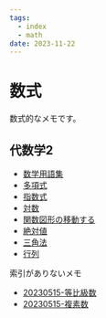 ```yaml
---
tags:
  - index
  - math
date: 2023-11-22
---
```

# 数式

数式的なメモです。

## 代数学2

- [数学用語集](20230515-数学用語集.md)
- [多項式](20230515-多項式.md)
- [指数式](20230515-指数式.md)
- [対数](20230517-対数.md)
- [関数図形の移動する](20230611-関数図形の移動する.md)
- [絶対値](20230612-絶対値.md)
- [三角法](20230710-三角法.md)
- [行列](20230919-行列.md)

索引がありないメモ

- [20230515-等比級数](20230515-等比級数.md)
- [20230515-複素数](20230515-複素数.md)
